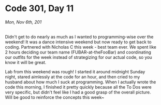 # Code 301, Day 11
###### Mon, Nov 6th, 201

Didn't get to do nearly as much as I wanted to programming-wise over the weekend! It was a dance intensive weekend but now ready to get back to coding. Partnered with Nicholas C this week - best team ever. We spent like 2 hours deciding our team name (FUBAR-at-theFooBar) and coordinating our outfits for the week instead of strategizing for our actual code, so you know it will be great.

Lab from this weekend was rough! I started it around midnight Sunday night, stared aimlessly at the code for an hour, and then cried to my husband about how much I suck at programming. When I actually wrote the code this morning, I finished it pretty quickly because all the To Dos were very specific, but didn't feel like I had a good grasp of the overall picture. Will be good to reinforce the concepts this week~
